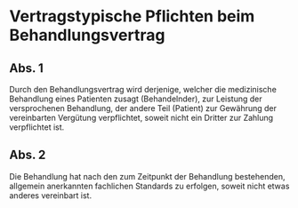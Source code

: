 # Vertragstypische Pflichten beim Behandlungsvertrag



## Abs. 1

 Durch den Behandlungsvertrag wird derjenige, welcher die medizinische Behandlung eines Patienten zusagt (Behandelnder), zur Leistung der versprochenen Behandlung, der andere Teil (Patient) zur Gewährung der vereinbarten Vergütung verpflichtet, soweit nicht ein Dritter zur Zahlung verpflichtet ist.

## Abs. 2

 Die Behandlung hat nach den zum Zeitpunkt der Behandlung bestehenden, allgemein anerkannten fachlichen Standards zu erfolgen, soweit nicht etwas anderes vereinbart ist. 

